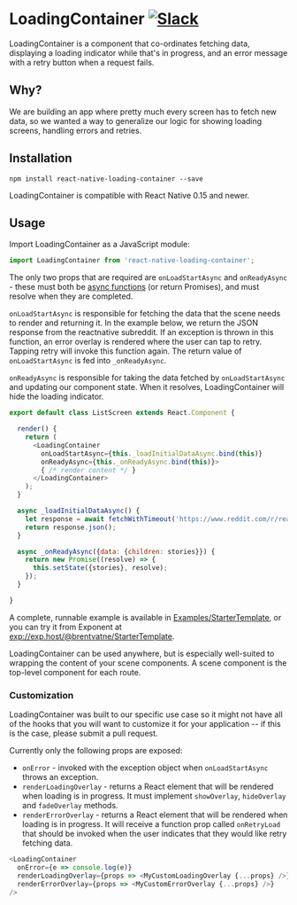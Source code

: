 # LoadingContainer [![Slack](http://slack.exponentjs.com/badge.svg)](http://slack.exponentjs.com)

LoadingContainer is a component that co-ordinates fetching data, displaying a loading indicator while that's in progress, and an error message with a retry button when a request fails.

## Why?

We are building an app where pretty much every screen has to fetch new data, so we wanted a way to generalize our logic for showing loading screens, handling errors and retries.

## Installation

```
npm install react-native-loading-container --save
```

LoadingContainer is compatible with React Native 0.15 and newer.

## Usage

Import LoadingContainer as a JavaScript module:

```js
import LoadingContainer from 'react-native-loading-container';
```

The only two props that are required are `onLoadStartAsync` and `onReadyAsync` - these must both be [async functions](https://medium.com/the-exponent-log/react-native-meets-async-functions-3e6f81111173#.y5ulf6wqj) (or return Promises), and must resolve when they are completed.

`onLoadStartAsync` is responsible for fetching the data that the scene needs to render and returning it. In the example below, we return the JSON response from the reactnative subreddit. If an exception is thrown in this function, an error overlay is rendered where the user can tap to retry. Tapping retry will invoke this function again. The return value of `onLoadStartAsync` is fed into `_onReadyAsync`.

`onReadyAsync` is responsible for taking the data fetched by `onLoadStartAsync` and updating our component state. When it resolves, LoadingContainer will hide the loading indicator.


```js
export default class ListScreen extends React.Component {

  render() {
    return (
      <LoadingContainer
        onLoadStartAsync={this._loadInitialDataAsync.bind(this)}
        onReadyAsync={this._onReadyAsync.bind(this)}>
        { /* render content */ }
      </LoadingContainer>
    );
  }

  async _loadInitialDataAsync() {
    let response = await fetchWithTimeout('https://www.reddit.com/r/reactnative.json');
    return response.json();
  }

  async _onReadyAsync({data: {children: stories}}) {
    return new Promise((resolve) => {
      this.setState({stories}, resolve);
    });
  }

}
```

A complete, runnable example is available in [Examples/StarterTemplate](https://github.com/exponentjs/react-native-loading-container/tree/master/Examples/StarterTemplate), or you can try it from Exponent at [exp://exp.host/@brentvatne/StarterTemplate](https://exp.host/@brentvatne/StartTemplate).

LoadingContainer can be used anywhere, but is especially well-suited to wrapping the content of your scene components. A scene component is the top-level component for each route.


### Customization

LoadingContainer was built to our specific use case so it might not have all of the hooks that you will want to customize it for your application -- if this is the case, please submit a pull request.

Currently only the following props are exposed:

- `onError` - invoked with the exception object when `onLoadStartAsync` throws an exception.
- `renderLoadingOverlay` - returns a React element that will be rendered when loading is in progress. It must implement `showOverlay`, `hideOverlay` and `fadeOverlay` methods.
- `renderErrorOverlay` - returns a React element that will be rendered when loading is in progress. It will receive a function prop called `onRetryLoad` that should be invoked when the user indicates that they would like retry fetching data.

```js
<LoadingContainer
  onError={e => console.log(e)}
  renderLoadingOverlay={props => <MyCustomLoadingOverlay {...props} />}
  renderErrorOverlay={props => <MyCustomErrorOverlay {...props} />}
/>
```

